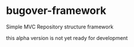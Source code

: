 # bugover-framework
Simple MVC Repository structure framework

this alpha version is not yet ready for development
